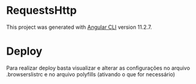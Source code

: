 # RequestsHttp

This project was generated with [Angular CLI](https://github.com/angular/angular-cli) version 11.2.7.

# Deploy

Para realizar deploy basta visualizar e alterar as configurações no arquivo .browserslistrc e no arquivo polyfills (ativando o que for necessário)
